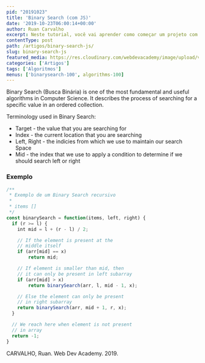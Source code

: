 ```yaml
---
pid: "20191023"
title: 'Binary Search (com JS)'
date: '2019-10-23T06:00:14+00:00'
author: Ruan Carvalho
excerpt: Neste tutorial, você vai aprender como começar um projeto com Bootstrap 4 e os conceitos básicos.
contentType: post
path: /artigos/binary-search-js/
slug: binary-search-js
featured_media: https://res.cloudinary.com/webdevacademy/image/upload/v1572016259/algorithms/binary-search-js.png
categories: ['Artigos']
tags: ['Algoritmos']
menus: ['binarysearch-100', algorithms-100]
---
```


Binary Search (Busca Binária) is one of the most fundamental and useful algorithms in Computer Science. It describes the process of searching for a specific value in an ordered collection.

Terminology used in Binary Search:

* Target - the value that you are searching for
* Index - the current location that you are searching
* Left, Right - the indicies from which we use to maintain our search Space
* Mid - the index that we use to apply a condition to determine if we should search left or right

### Exemplo

```js
/**
 * Exemplo de um Binary Search recursivo
 * 
 * items []
 */
const binarySearch = function(items, left, right) {
  if (r >= l) { 
    int mid = l + (r - l) / 2; 

    // If the element is present at the 
    // middle itself 
    if (arr[mid] == x) 
        return mid; 

    // If element is smaller than mid, then 
    // it can only be present in left subarray 
    if (arr[mid] > x) 
        return binarySearch(arr, l, mid - 1, x); 

    // Else the element can only be present 
    // in right subarray 
    return binarySearch(arr, mid + 1, r, x); 
  } 

  // We reach here when element is not present 
  // in array 
  return -1; 
}
```

CARVALHO, Ruan. Web Dev Academy. 2019.
